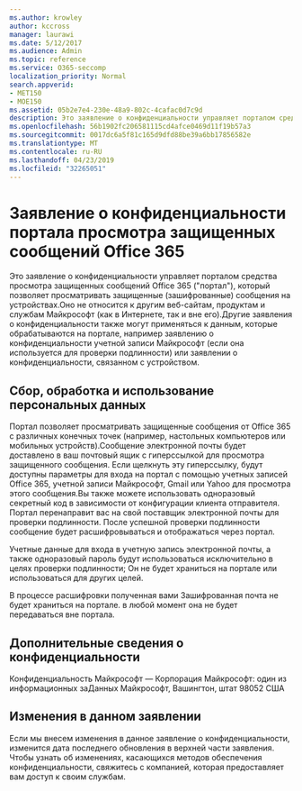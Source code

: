 ```yaml
---
ms.author: krowley
author: kccross
manager: laurawi
ms.date: 5/12/2017
ms.audience: Admin
ms.topic: reference
ms.service: O365-seccomp
localization_priority: Normal
search.appverid:
- MET150
- MOE150
ms.assetid: 05b2e7e4-230e-48a9-802c-4cafac0d7c9d
description: Это заявление о конфиденциальности управляет порталом средства просмотра защищенных сообщений Office 365 ("портал"), который позволяет просматривать защищенные (зашифрованные) сообщения на устройствах.Оно не относится к другим веб-сайтам, продуктам и службам Майкрософт (как в Интернете, так и вне его).Другие заявления о конфиденциальности также могут применяться к данным, которые обрабатываются на портале, например заявлению о конфиденциальности учетной записи Майкрософт (если она используется для проверки подлинности) или заявлении о конфиденциальности, связанном с устройством.
ms.openlocfilehash: 56b1902fc206581115cd4afce0469d11f19b57a3
ms.sourcegitcommit: 0017dc6a5f81c165d9dfd88be39a6bb17856582e
ms.translationtype: MT
ms.contentlocale: ru-RU
ms.lasthandoff: 04/23/2019
ms.locfileid: "32265051"
---
```

# <a name="office-365-protected-message-viewer-portal-privacy-statement"></a>Заявление о конфиденциальности портала просмотра защищенных сообщений Office 365

Это заявление о конфиденциальности управляет порталом средства просмотра защищенных сообщений Office 365 ("портал"), который позволяет просматривать защищенные (зашифрованные) сообщения на устройствах.Оно не относится к другим веб-сайтам, продуктам и службам Майкрософт (как в Интернете, так и вне его).Другие заявления о конфиденциальности также могут применяться к данным, которые обрабатываются на портале, например заявлению о конфиденциальности учетной записи Майкрософт (если она используется для проверки подлинности) или заявлении о конфиденциальности, связанном с устройством.

## <a name="collection-processing-and-use-of-your-information"></a>Сбор, обработка и использование персональных данных

Портал позволяет просматривать защищенные сообщения от Office 365 с различных конечных точек (например, настольных компьютеров или мобильных устройств).Сообщение электронной почты будет доставлено в ваш почтовый ящик с гиперссылкой для просмотра защищенного сообщения. Если щелкнуть эту гиперссылку, будут доступны параметры для входа на портал с помощью учетных записей Office 365, учетной записи Майкрософт, Gmail или Yahoo для просмотра этого сообщения.Вы также можете использовать одноразовый секретный код в зависимости от конфигурации клиента отправителя. Портал перенаправит вас на свой поставщик электронной почты для проверки подлинности. После успешной проверки подлинности сообщение будет расшифровываться и отображаться через портал.

Учетные данные для входа в учетную запись электронной почты, а также одноразовый пароль будут использоваться исключительно в целях проверки подлинности; Он не будет храниться на портале или использоваться для других целей.

В процессе расшифровки полученная вами Зашифрованная почта не будет храниться на портале. в любой момент она не будет передаваться вне портала.

## <a name="for-more-information-about-privacy"></a>Дополнительные сведения о конфиденциальности

Конфиденциальность Майкрософт — Корпорация Майкрософт: один из информационных заДанных Майкрософт, Вашингтон, штат 98052 США

##     <a name="changes-to-this-statement"></a>Изменения в данном заявлении

Если мы внесем изменения в данное заявление о конфиденциальности, изменится дата последнего обновления в верхней части заявления. Чтобы узнать об изменениях, касающихся методов обеспечения конфиденциальности, свяжитесь с компанией, которая предоставляет вам доступ к своим службам.


